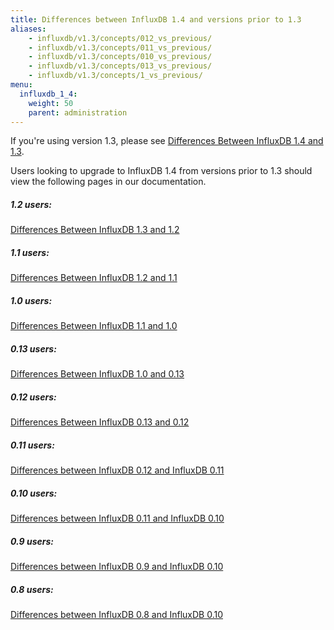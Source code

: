 ```yaml
---
title: Differences between InfluxDB 1.4 and versions prior to 1.3
aliases:
    - influxdb/v1.3/concepts/012_vs_previous/
    - influxdb/v1.3/concepts/011_vs_previous/
    - influxdb/v1.3/concepts/010_vs_previous/
    - influxdb/v1.3/concepts/013_vs_previous/
    - influxdb/v1.3/concepts/1_vs_previous/
menu:
  influxdb_1_4:
    weight: 50
    parent: administration
---
```


If you're using version 1.3, please see [Differences Between InfluxDB 1.4 and 1.3](/influxdb/v1.4/administration/differences/).

Users looking to upgrade to InfluxDB 1.4 from versions prior to 1.3 should view the following pages in our documentation.

##### 1.2 users:
[Differences Between InfluxDB 1.3 and 1.2](/influxdb/v1.3/administration/differences/)

##### 1.1 users:
[Differences Between InfluxDB 1.2 and 1.1](/influxdb/v1.2/administration/differences/)

##### 1.0 users:
[Differences Between InfluxDB 1.1 and 1.0](/influxdb/v1.1/administration/differences/)

##### 0.13 users:
[Differences Between InfluxDB 1.0 and 0.13](/influxdb/v1.0/administration/013_vs_1/)

##### 0.12 users:
[Differences Between InfluxDB 0.13 and 0.12](/influxdb/v0.13/administration/012_vs_013/)

##### 0.11 users:
[Differences between InfluxDB 0.12 and InfluxDB 0.11](/influxdb/v0.12/concepts/011_vs_012/)

##### 0.10 users:
[Differences between InfluxDB 0.11 and InfluxDB 0.10](/influxdb/v1.3/concepts/010_vs_011/)

##### 0.9 users:
[Differences between InfluxDB 0.9 and InfluxDB 0.10](/influxdb/v0.10/concepts/09_vs_010/)

##### 0.8 users:
[Differences between InfluxDB 0.8 and InfluxDB 0.10](/influxdb/v0.10/concepts/08_vs_010/)
